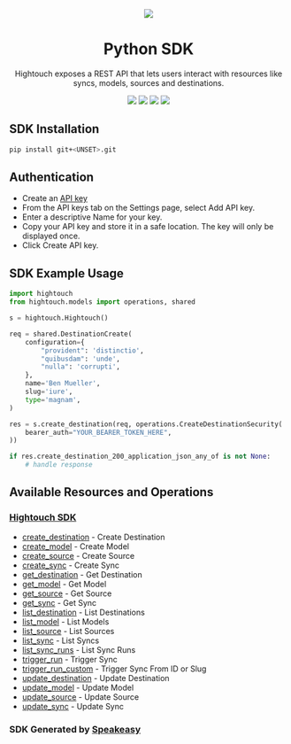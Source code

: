 <div align="center">
  <img src="https://user-images.githubusercontent.com/6267663/221538828-de1343f2-b249-4ba2-85e3-a2e43cc5f265.svg">
  <h1>Python SDK</h1>
  <p>Hightouch exposes a REST API that lets users interact with resources like syncs, models, sources and destinations.</p>
  <a href="https://hightouch.com/docs/api-reference"><img src="https://img.shields.io/static/v1?label=Docs&message=API Ref&color=000000&style=for-the-badge" /></a>
  <a href="https://github.com/speakeasy-sdks/hightouch-python-sdk/actions"><img src="https://img.shields.io/github/actions/workflow/status/speakeasy-sdks/hightouch-python-sdk/speakeasy_sdk_generation.yml?style=for-the-badge" /></a>
  <a href="https://opensource.org/licenses/MIT"><img src="https://img.shields.io/badge/License-MIT-blue.svg?style=for-the-badge" /></a>
  <a href="https://github.com/speakeasy-sdks/hightouch-python-sdk/releases"><img src="https://img.shields.io/github/v/release/speakeasy-sdks/hightouch-python-sdk?sort=semver&style=for-the-badge" /></a>
</div>

<!-- Start SDK Installation -->
## SDK Installation

```bash
pip install git+<UNSET>.git
```
<!-- End SDK Installation -->

## Authentication

- Create an [API key](https://app.hightouch.com/settings/api-keys)
- From the API keys tab on the Settings page, select Add API key.
- Enter a descriptive Name for your key.
- Copy your API key and store it in a safe location. The key will only be displayed once.
- Click Create API key.

## SDK Example Usage
<!-- Start SDK Example Usage -->
```python
import hightouch
from hightouch.models import operations, shared

s = hightouch.Hightouch()

req = shared.DestinationCreate(
    configuration={
        "provident": 'distinctio',
        "quibusdam": 'unde',
        "nulla": 'corrupti',
    },
    name='Ben Mueller',
    slug='iure',
    type='magnam',
)

res = s.create_destination(req, operations.CreateDestinationSecurity(
    bearer_auth="YOUR_BEARER_TOKEN_HERE",
))

if res.create_destination_200_application_json_any_of is not None:
    # handle response
```
<!-- End SDK Example Usage -->

<!-- Start SDK Available Operations -->
## Available Resources and Operations

### [Hightouch SDK](docs/hightouch/README.md)

* [create_destination](docs/hightouch/README.md#create_destination) - Create Destination
* [create_model](docs/hightouch/README.md#create_model) - Create Model
* [create_source](docs/hightouch/README.md#create_source) - Create Source
* [create_sync](docs/hightouch/README.md#create_sync) - Create Sync
* [get_destination](docs/hightouch/README.md#get_destination) - Get Destination
* [get_model](docs/hightouch/README.md#get_model) - Get Model
* [get_source](docs/hightouch/README.md#get_source) - Get Source
* [get_sync](docs/hightouch/README.md#get_sync) - Get Sync
* [list_destination](docs/hightouch/README.md#list_destination) - List Destinations
* [list_model](docs/hightouch/README.md#list_model) - List Models
* [list_source](docs/hightouch/README.md#list_source) - List Sources
* [list_sync](docs/hightouch/README.md#list_sync) - List Syncs
* [list_sync_runs](docs/hightouch/README.md#list_sync_runs) - List Sync Runs
* [trigger_run](docs/hightouch/README.md#trigger_run) - Trigger Sync
* [trigger_run_custom](docs/hightouch/README.md#trigger_run_custom) - Trigger Sync From ID or Slug
* [update_destination](docs/hightouch/README.md#update_destination) - Update Destination
* [update_model](docs/hightouch/README.md#update_model) - Update Model
* [update_source](docs/hightouch/README.md#update_source) - Update Source
* [update_sync](docs/hightouch/README.md#update_sync) - Update Sync
<!-- End SDK Available Operations -->

### SDK Generated by [Speakeasy](https://speakeasyapi.dev/)
